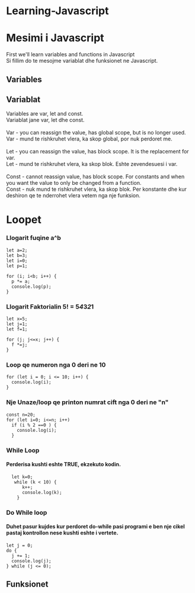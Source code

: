 # Learning-Javascript
# Mesimi i Javascript

First we'll learn variables and functions in Javascript</br>
Si fillim do te mesojme variablat dhe funksionet ne Javascript.</br>

## Variables
## Variablat

Variables are var, let and const. </br>
Variablat jane var, let dhe const.</br>
</br>
Var - you can reassign the value, has global scope, but is no longer used.</br>
Var - mund te rishkruhet vlera, ka skop global, por nuk perdoret me. </br>
</br>
Let - you can reassign the value, has block scope. It is the replacement for var.</br>
Let - mund te rishkruhet vlera, ka skop blok. Eshte zevendesuesi i var.</br>
</br>
Const - cannot reassign value, has block scope. For constants and when you want the value to only be changed from a function.</br>
Const - nuk mund te rishkruhet vlera, ka skop blok. Per konstante dhe kur deshiron qe te nderrohet vlera vetem 
nga nje funksion.</br>



# Loopet

### Llogarit fuqine a^b
```
let a=2;
let b=3;
let i=0;
let p=1;

for (i; i<b; i++) {
  p *= a;
  console.log(p);
}
```
### Llogarit Faktorialin 5! = 5*4*3*2*1
```
let x=5;
let j=1;
let f=1;

for (j; j<=x; j++) {
  f *=j;
}
```

### Loop qe numeron nga 0 deri ne 10
```
for (let i = 0; i <= 10; i++) {
  console.log(i);
} 
```


### Nje Unaze/loop qe printon numrat cift nga 0 deri ne "n"
```
const n=20;
for (let i=0; i<=n; i++)
  if (i % 2 ==0 ) {
    console.log(i);
  }
```

### While Loop
#### Perderisa kushti eshte TRUE, ekzekuto kodin.
```
  let k=0;
   while (k < 10) {   
      k++;
      console.log(k);
    }
```
### Do While loop
#### Duhet pasur kujdes kur perdoret do-while pasi programi e ben nje cikel pastaj kontrollon nese kushti eshte i vertete.
```
let j = 0;
do {
  j += 1;
  console.log(j);
} while (j <= 0);    
```


## Funksionet
